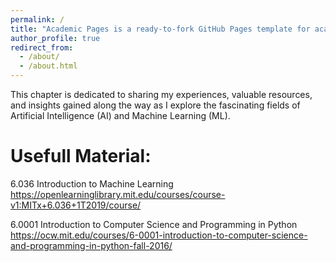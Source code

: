 ```yaml
---
permalink: /
title: "Academic Pages is a ready-to-fork GitHub Pages template for academic personal websites"
author_profile: true
redirect_from: 
  - /about/
  - /about.html
---
```

This chapter is dedicated to sharing my experiences, valuable resources, and insights gained along the way as I explore the fascinating fields of Artificial Intelligence (AI) and Machine Learning (ML).

Usefull Material:
======

6.036 Introduction to Machine Learning
https://openlearninglibrary.mit.edu/courses/course-v1:MITx+6.036+1T2019/course/

6.0001 Introduction to Computer Science and Programming in Python
https://ocw.mit.edu/courses/6-0001-introduction-to-computer-science-and-programming-in-python-fall-2016/


